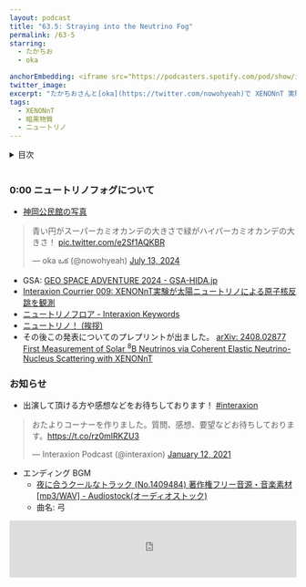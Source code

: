 ```yaml
---
layout: podcast
title: "63.5: Straying into the Neutrino Fog"
permalink: /63-5
starring:
  - たかちお
  - oka

anchorEmbedding: <iframe src="https://podcasters.spotify.com/pod/show/interaxion/embed/episodes/63-5-Straying-into-the-Neutrino-Fog-e2qchjc" height="102px" width="100%" frameborder="0" scrolling="no"></iframe>
twitter_image: 
excerpt: "たかちおさんと[oka](https://twitter.com/nowohyeah)で XENONnT 実験の太陽ニュートリノ検出について話しました。 (2024/07/13 収録)"
tags:
  - XENONnT
  - 暗黒物質
  - ニュートリノ
---
```


<details>
<!-- https://github.com/gettalong/kramdown/issues/155#issuecomment-339793629 -->
<summary markdown='span'>目次</summary>
<nav>
  * this unordered seed list will be replaced by toc as unordered list
  {:toc}
<!-- https://stackoverflow.com/a/38419441/11480802 -->
</nav>
</details>
<br>

### 0:00 ニュートリノフォグについて

- [神岡公民館の写真](https://x.com/nowohyeah/status/1811925834661507469)

<blockquote class="twitter-tweet tw-align-center"><p lang="ja" dir="ltr">青い円がスーパーカミオカンデの大きさで緑がハイパーカミオカンデの大きさ！ <a href="https://t.co/e2Sf1AQKBR">pic.twitter.com/e2Sf1AQKBR</a></p>&mdash; oka ఒక (@nowohyeah) <a href="https://twitter.com/nowohyeah/status/1811925834661507469?ref_src=twsrc%5Etfw">July 13, 2024</a>
</blockquote> <script async src="https://platform.twitter.com/widgets.js" charset="utf-8"></script>

- GSA: [GEO SPACE ADVENTURE 2024 - GSA-HIDA.jp](https://gsa-hida.jp/)
- [Interaxion Courrier 009: XENONnT実験が太陽ニュートリノによる原子核反跳を観測](https://interaxion-podcast.github.io/courrier/2024-07-10)
- [ニュートリノフロア - Interaxion Keywords](https://interaxion-podcast.github.io/keywords/neutrino-floor/)
- [ニュートリノ！ (挨拶)](https://youtu.be/BrKdCGpBpZE)
- その後この発表についてのプレプリントが出ました。 [arXiv: 2408.02877 First Measurement of Solar $^8$B Neutrinos via Coherent Elastic Neutrino-Nucleus Scattering with XENONnT](https://arxiv.org/abs/2408.02877)

### お知らせ

- 出演して頂ける方や感想などをお待ちしております！ [#interaxion](https://twitter.com/hashtag/interaxion)

<blockquote class="twitter-tweet tw-align-center"><p lang="ja" dir="ltr">おたよりコーナーを作りました。質問、感想、要望などお待ちしております。<a href="https://t.co/rz0mlRKZU3">https://t.co/rz0mlRKZU3</a></p>— Interaxion Podcast (@interaxion) <a href="https://twitter.com/interaxion/status/1348936492488421378?ref_src=twsrc%5Etfw">January 12, 2021</a>
</blockquote> <script async src="https://platform.twitter.com/widgets.js" charset="utf-8"></script>

- エンディング BGM
  - [夜に合うクールなトラック (No.1409484) 著作権フリー音源・音楽素材 [mp3/WAV] - Audiostock(オーディオストック)](https://audiostock.jp/audio/1409484)
  - 曲名: 弓

<iframe width="100%" height="100" scrolling="no" frameborder="no" src="https://audiostock.jp/embed?id=1409484"></iframe>
